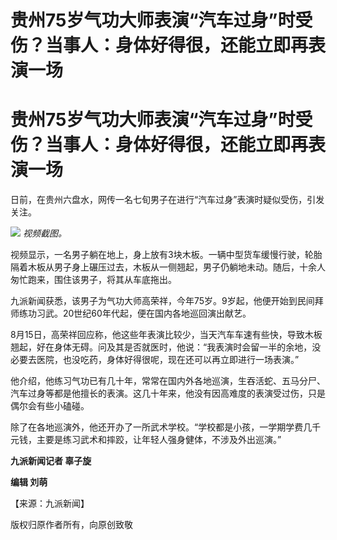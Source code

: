 # 贵州75岁气功大师表演“汽车过身”时受伤？当事人：身体好得很，还能立即再表演一场

# 贵州75岁气功大师表演“汽车过身”时受伤？当事人：身体好得很，还能立即再表演一场

日前，在贵州六盘水，网传一名七旬男子在进行“汽车过身”表演时疑似受伤，引发关注。

![](https://inews.gtimg.com/om_bt/Ov7YSG8QsemTkefBTW3PMedjBog28WUtWXCUYw_MRuK9YAA/1000)
_视频截图。_

视频显示，一名男子躺在地上，身上放有3块木板。一辆中型货车缓慢行驶，轮胎隔着木板从男子身上碾压过去，木板从一侧翘起，男子仍躺地未动。随后，十余人匆忙跑来，围住该男子，将其从车底拖出。

九派新闻获悉，该男子为气功大师高荣祥，今年75岁。9岁起，他便开始到民间拜师练功习武。20世纪60年代起，便在国内各地巡回演出献艺。

8月15日，高荣祥回应称，他这些年表演比较少，当天汽车车速有些快，导致木板翘起，好在身体无碍。问及其是否就医时，他说：“我表演时会留一半的余地，没必要去医院，也没吃药，身体好得很呢，现在还可以再立即进行一场表演。”

他介绍，他练习气功已有几十年，常常在国内外各地巡演，生吞活蛇、五马分尸、汽车过身等都是他擅长的表演。这几十年来，他没有因高难度的表演受过伤，只是偶尔会有些小磕碰。

除了在各地巡演外，他还开办了一所武术学校。“学校都是小孩，一学期学费几千元钱，主要是练习武术和摔跤，让年轻人强身健体，不涉及外出巡演。”

**九派新闻记者 辜子旋**

**编辑 刘萌**

【来源：九派新闻】

版权归原作者所有，向原创致敬

